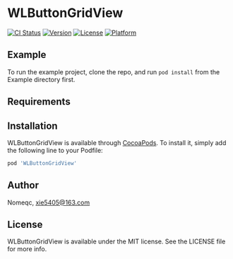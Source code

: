 # WLButtonGridView

[![CI Status](https://img.shields.io/travis/Nomeqc/WLButtonGridView.svg?style=flat)](https://travis-ci.org/Nomeqc/WLButtonGridView)
[![Version](https://img.shields.io/cocoapods/v/WLButtonGridView.svg?style=flat)](https://cocoapods.org/pods/WLButtonGridView)
[![License](https://img.shields.io/cocoapods/l/WLButtonGridView.svg?style=flat)](https://cocoapods.org/pods/WLButtonGridView)
[![Platform](https://img.shields.io/cocoapods/p/WLButtonGridView.svg?style=flat)](https://cocoapods.org/pods/WLButtonGridView)

## Example

To run the example project, clone the repo, and run `pod install` from the Example directory first.

## Requirements

## Installation

WLButtonGridView is available through [CocoaPods](https://cocoapods.org). To install
it, simply add the following line to your Podfile:

```ruby
pod 'WLButtonGridView'
```

## Author

Nomeqc, xie5405@163.com

## License

WLButtonGridView is available under the MIT license. See the LICENSE file for more info.
